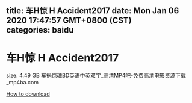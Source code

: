
title: 车H惊 H Accident2017
date: Mon Jan 06 2020 17:47:57 GMT+0800 (CST)    
categories: baidu
---

# 车H惊 H Accident2017
size: 4.49 GB
 车祸惊魂BD英语中英双字_高清MP4吧-免费高清电影资源下载_mp4ba.com
 

[How to download](https://bpcam.bemobtrk.com/go/2ceec3aa-1ca2-46d6-b9ff-aaa5c184517c?jno=2343)